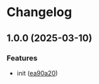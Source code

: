 # Changelog

## 1.0.0 (2025-03-10)


### Features

* init ([ea90a20](https://github.com/KarinJS/-karinjs-pty/commit/ea90a20f654a615ce92388429edeea725d7a64e7))
